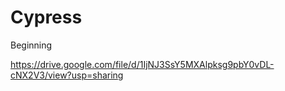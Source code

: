 # Cypress
Beginning

https://drive.google.com/file/d/1IjNJ3SsY5MXAlpksg9pbY0vDL-cNX2V3/view?usp=sharing
